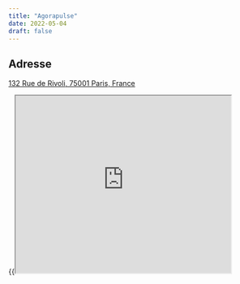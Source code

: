 ```yaml
---
title: "Agorapulse"
date: 2022-05-04
draft: false
---
```


## Adresse

[132 Rue de Rivoli, 75001 Paris, France](https://goo.gl/maps/2nCT1yaWmYyLQohn8)

{{<iframe src="https://www.google.com/maps/embed?pb=!1m14!1m8!1m3!1d10499.58667015162!2d2.3437624!3d48.8601808!3m2!1i1024!2i768!4f13.1!3m3!1m2!1s0x0%3A0xe575b84f33ea54fb!2sAgorapulse!5e0!3m2!1sen!2sfr!4v1651137755099!5m2!1sen!2sfr" width="425" height="350">}}
